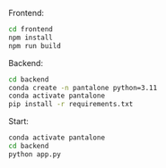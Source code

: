 Frontend:

```bash
cd frontend
npm install
npm run build
```

Backend:

```bash
cd backend
conda create -n pantalone python=3.11
conda activate pantalone
pip install -r requirements.txt
```

Start:

```bash
conda activate pantalone
cd backend
python app.py
```
